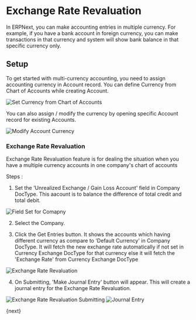 <!-- add-breadcrumbs -->
# Exchange Rate Revaluation

In ERPNext, you can make accounting entries in multiple currency. For example, if you have a bank account in foreign currency, you can make transactions in that currency and system will show bank balance in that specific currency only.

## Setup

To get started with multi-currency accounting, you need to assign accounting currency in Account record. You can define Currency from Chart of Accounts while creating Account.

<img class="screenshot" alt="Set Currency from Chart of Accounts"  	src="{{docs_base_url}}/assets/img/accounts/multi-currency/chart-of-accounts.png">

You can also assign / modify the currency by opening specific Account record for existing Accounts.

<img class="screenshot" alt="Modify Account Currency"  	src="{{docs_base_url}}/assets/img/accounts/multi-currency/account.png">

### Exchange Rate Revaluation

Exchange Rate Revaluation feature is for dealing the situation when you have a multiple currency accounts in one company's chart of accounts

Steps :

1. Set the 'Unrealized Exchange / Gain Loss Account' field in Company DocType. This aacount is to balance the difference of total credit and total debit.

<img class="screenshot" alt="Field Set for Comapny"  	src="{{docs_base_url}}/assets/img/accounts/exchange-rate-revaluation/field_set_company.png">

2. Select the Company.

3. Click the Get Entries button. It shows the accounts which having different currency as compare to 'Default Currency' in Company DocType. It will fetch the new exchange rate automatically if not set in Currency Exchange DocType for that currency else it will fetch the 'Exchange Rate' from Currency Exchange DocType

<img class="screenshot" alt="Exchange Rate Revaluation"  	src="{{docs_base_url}}/assets/img/accounts/exchange-rate-revaluation/exchange-rate-revaluation.png">

4. On Submitting, 'Make Journal Entry' button will appear. This will create a journal entry for the Exchange Rate Revaluation.

<img class="screenshot" alt="Exchange Rate Revaluation Submitting"  	src="{{docs_base_url}}/assets/img/accounts/exchange-rate-revaluation/exchange-rate-revaluation-submit.png">

<img class="screenshot" alt="Journal Entry"  	src="{{docs_base_url}}/assets/img/accounts/exchange-rate-revaluation/journal-entry.png">

{next}
